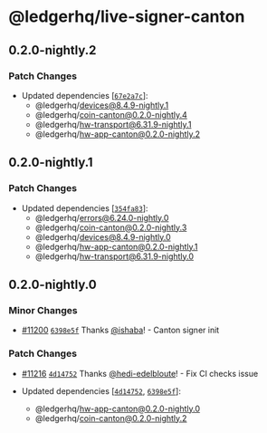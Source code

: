 # @ledgerhq/live-signer-canton

## 0.2.0-nightly.2

### Patch Changes

- Updated dependencies [[`67e2a7c`](https://github.com/LedgerHQ/ledger-live/commit/67e2a7c5a74d000f22684254778dfec5b8b5163d)]:
  - @ledgerhq/devices@8.4.9-nightly.1
  - @ledgerhq/coin-canton@0.2.0-nightly.4
  - @ledgerhq/hw-transport@6.31.9-nightly.1
  - @ledgerhq/hw-app-canton@0.2.0-nightly.2

## 0.2.0-nightly.1

### Patch Changes

- Updated dependencies [[`354fa83`](https://github.com/LedgerHQ/ledger-live/commit/354fa83c8107cf8e6b56a8b306569ee65980e10c)]:
  - @ledgerhq/errors@6.24.0-nightly.0
  - @ledgerhq/coin-canton@0.2.0-nightly.3
  - @ledgerhq/devices@8.4.9-nightly.0
  - @ledgerhq/hw-app-canton@0.2.0-nightly.1
  - @ledgerhq/hw-transport@6.31.9-nightly.0

## 0.2.0-nightly.0

### Minor Changes

- [#11200](https://github.com/LedgerHQ/ledger-live/pull/11200) [`6398e5f`](https://github.com/LedgerHQ/ledger-live/commit/6398e5f90bd6ca5c1c4d850da731d4e7f020ea3a) Thanks [@ishaba](https://github.com/ishaba)! - Canton signer init

### Patch Changes

- [#11216](https://github.com/LedgerHQ/ledger-live/pull/11216) [`4d14752`](https://github.com/LedgerHQ/ledger-live/commit/4d14752360435f27f07768302a715cd2f39f59ac) Thanks [@hedi-edelbloute](https://github.com/hedi-edelbloute)! - Fix CI checks issue

- Updated dependencies [[`4d14752`](https://github.com/LedgerHQ/ledger-live/commit/4d14752360435f27f07768302a715cd2f39f59ac), [`6398e5f`](https://github.com/LedgerHQ/ledger-live/commit/6398e5f90bd6ca5c1c4d850da731d4e7f020ea3a)]:
  - @ledgerhq/hw-app-canton@0.2.0-nightly.0
  - @ledgerhq/coin-canton@0.2.0-nightly.2
